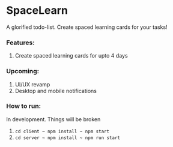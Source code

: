 # SpaceLearn
A glorified todo-list. Create spaced learning cards for your tasks!

### Features:
1. Create spaced learning cards for upto 4 days

### Upcoming:
1. UI/UX revamp
2. Desktop and mobile notifications

### How to run:

In development. Things will be broken

1. ```cd client ~ npm install ~ npm start```
2. ```cd server ~ npm install ~ npm run start```